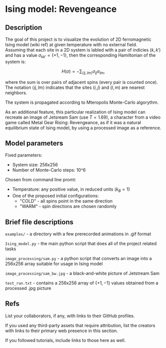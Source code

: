 # Ising model: Revengeance

## Description

The goal of this project is to visualize the evolution of 2D ferromagnetic Ising model (wiki ref) at given temperature with no external field.    
Assuming that each site in a 2D system is labled with a pair of indicies $` \left(k, k'\right) `$ and has a value $` \sigma_{kk'} = \{ +1, -1 \} `$,
then the corresponding Hamiltonian of the system is:  

$$
H(\sigma) = - \sum_{\langle ij, lm\rangle} \sigma_{ij} \sigma_{lm} , 
$$  

where the sum is over pairs of adjacent spins (every pair is counted once). The notation $\langle ij, lm\rangle$ indicates that the sites 
$(i, j)$ and $(l, m)$ are nearest neighbors.  

The system is propagated according to Mteropolis Monte-Carlo algorythm.

As an additional feature, this particular realization of Ising model can recreate an image of Jetsream Sam (use $T = 1.69$), a character from a video game called Metal Gear Rising: Revengeance, as if it was a natural equilibrium state of Ising model, by using a processed image as a reference.

## Model parameters

Fixed parameters:

- System size: 256x256  
- Number of Monte-Carlo steps: 10^6  

Chosen from command line promt:

- Temperature: any positive value, in reduced units ($k_B = 1$)
- One of the proposed initial configurations:   
  - "COLD" - all spins point in the same direction  
  - "WARM" - spin directions are chosen randomly  

## Brief file descriptions

`examples/` - a directory with a few prerecorded animations in .gif format

`Ising_model.py` - the main python script that does all of the project related tasks  

`image_processing/sam.py` - a python script that converts an image into a 256x256 array suitable for usage in Ising model

`image_processing/sam_bw.jpg` - a black-and-white picture of Jetstream Sam

`test_run.txt` - contains a 256x256 array of $\{ +1, -1 \}$ values obtained from a processed .jpg picture  

## Refs

List your collaborators, if any, with links to their GitHub profiles.

If you used any third-party assets that require attribution, list the creators with links to their primary web presence in this section.

If you followed tutorials, include links to those here as well.
